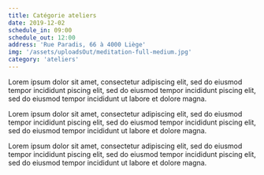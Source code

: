 ```yaml
---
title: Catégorie ateliers
date: 2019-12-02
schedule_in: 09:00
schedule_out: 12:00
address: 'Rue Paradis, 66 à 4000 Liège'
img: '/assets/uploadsOut/meditation-full-medium.jpg'
category: 'ateliers'
---
```


Lorem ipsum dolor sit amet, consectetur adipiscing elit, sed do eiusmod tempor incididunt piscing elit, sed do eiusmod tempor incididunt piscing elit, sed do eiusmod tempor incididunt ut labore et dolore magna.

Lorem ipsum dolor sit amet, consectetur adipiscing elit, sed do eiusmod tempor incididunt piscing elit, sed do eiusmod tempor incididunt piscing elit, sed do eiusmod tempor incididunt ut labore et dolore magna.

Lorem ipsum dolor sit amet, consectetur adipiscing elit, sed do eiusmod tempor incididunt piscing elit, sed do eiusmod tempor incididunt piscing elit, sed do eiusmod tempor incididunt ut labore et dolore magna.